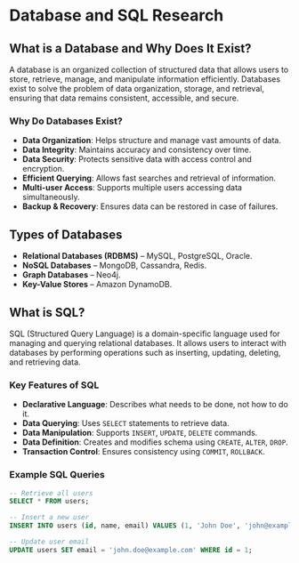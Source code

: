 # Database and SQL Research

## What is a Database and Why Does It Exist?

A database is an organized collection of structured data that allows users to store, retrieve, manage, and manipulate information efficiently. Databases exist to solve the problem of data organization, storage, and retrieval, ensuring that data remains consistent, accessible, and secure.

### Why Do Databases Exist?

- **Data Organization**: Helps structure and manage vast amounts of data.  
- **Data Integrity**: Maintains accuracy and consistency over time.  
- **Data Security**: Protects sensitive data with access control and encryption.  
- **Efficient Querying**: Allows fast searches and retrieval of information.  
- **Multi-user Access**: Supports multiple users accessing data simultaneously.  
- **Backup & Recovery**: Ensures data can be restored in case of failures.  

## Types of Databases

- **Relational Databases (RDBMS)** – MySQL, PostgreSQL, Oracle.  
- **NoSQL Databases** – MongoDB, Cassandra, Redis.  
- **Graph Databases** – Neo4j.  
- **Key-Value Stores** – Amazon DynamoDB.  

## What is SQL?

SQL (Structured Query Language) is a domain-specific language used for managing and querying relational databases. It allows users to interact with databases by performing operations such as inserting, updating, deleting, and retrieving data.

### Key Features of SQL

- **Declarative Language**: Describes what needs to be done, not how to do it.  
- **Data Querying**: Uses `SELECT` statements to retrieve data.  
- **Data Manipulation**: Supports `INSERT`, `UPDATE`, `DELETE` commands.  
- **Data Definition**: Creates and modifies schema using `CREATE`, `ALTER`, `DROP`.  
- **Transaction Control**: Ensures consistency using `COMMIT`, `ROLLBACK`.  

### Example SQL Queries

```sql
-- Retrieve all users
SELECT * FROM users;

-- Insert a new user
INSERT INTO users (id, name, email) VALUES (1, 'John Doe', 'john@example.com');

-- Update user email
UPDATE users SET email = 'john.doe@example.com' WHERE id = 1;
